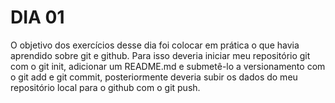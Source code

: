 # DIA 01

O objetivo dos exercícios desse dia foi colocar em prática o que havia aprendido sobre git e github. Para isso deveria iniciar meu repositório git com o git init, adicionar um README.md e submetê-lo a versionamento com o git add e git commit, posteriormente deveria subir os dados do meu repositório local para o github com o git push.